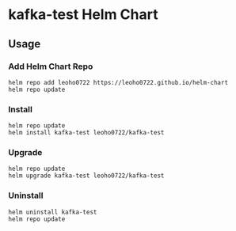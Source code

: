# kafka-test Helm Chart

## Usage

### Add Helm Chart Repo

```shell
helm repo add leoho0722 https://leoho0722.github.io/helm-chart
helm repo update
```

### Install

```shell
helm repo update
helm install kafka-test leoho0722/kafka-test
```

### Upgrade

```shell
helm repo update
helm upgrade kafka-test leoho0722/kafka-test
```

### Uninstall

```shell
helm uninstall kafka-test
helm repo update
```
